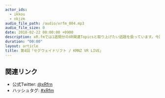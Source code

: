 ```yaml
---
actor_ids:
  - ikkou
  - nkjzm
audio_file_path: /audio/xrfm_004.mp3
audio_file_size: 0
date: 2018-02-22 00:00:00 +0900
description: xR.fmでは1週間分のXR関連Topicsと取り上げたい話題を扱っています。今回はセグウェイドリフトやKMNZ VR LIVEの話を取り上げました。
duration: "00:00"
layout: article
title: 第4回「セグウェイドリフト / KMNZ VR LIVE」
---
```


## 関連リンク

- 公式Twitter: [@xRfrn](https://twitter.com/xrfrn)
- ハッシュタグ: [#xRfm](https://twitter.com/hashtag/xRfm?src=hash)
